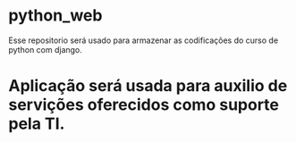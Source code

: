 # python_web
Esse repositorio será usado para armazenar as codificações do curso de python com django.
# Aplicação será usada para auxilio de servições oferecidos como suporte pela TI.
